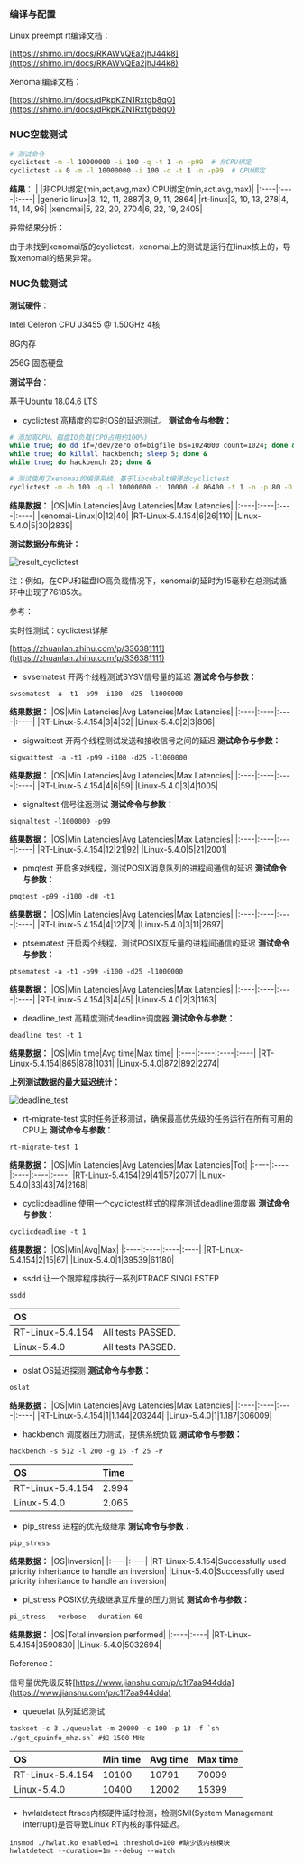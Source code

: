 ### 编译与配置

Linux preempt rt编译文档：

[https://shimo.im/docs/RKAWVQEa2jhJ44k8](https://shimo.im/docs/RKAWVQEa2jhJ44k8)

Xenomai编译文档：

[https://shimo.im/docs/dPkpKZN1Rxtgb8qO](https://shimo.im/docs/dPkpKZN1Rxtgb8qO)

### NUC空载测试

```bash
# 测试命令
cyclictest -m -l 10000000 -i 100 -q -t 1 -n -p99  # 非CPU绑定
cyclictest -a 0 -m -l 10000000 -i 100 -q -t 1 -n -p99  # CPU绑定
```
**结果**：
|    |非CPU绑定(min,act,avg,max)|CPU绑定(min,act,avg,max)|
|:----|:----|:----|
|generic linux|3, 12, 11, 2887|3, 9, 11, 2864|
|rt-linux|3, 10, 13, 278|4, 14, 14, 96|
|xenomai|5, 22, 20, 2704|6, 22, 19, 2405|

异常结果分析：

由于未找到xenomai版的cyclictest，xenomai上的测试是运行在linux核上的，导致xenomai的结果异常。

### NUC负载测试

**测试硬件**：

Intel Celeron CPU J3455 @ 1.50GHz 4核

8G内存

256G 固态硬盘

**测试平台**：

基于Ubuntu 18.04.6 LTS

   

* cyclictest 高精度的实时OS的延迟测试。
**测试命令与参数：**

```bash
# 添加高CPU、磁盘IO负载(CPU占用约100%)
while true; do dd if=/dev/zero of=bigfile bs=1024000 count=1024; done &
while true; do killall hackbench; sleep 5; done &
while true; do hackbench 20; done &

# 测试使用了xenomai的编译系统，基于libcobalt编译出cyclictest
cyclictest -m -h 100 -q -l 10000000 -i 10000 -d 86400 -t 1 -n -p 80 -D 2h

```
**结果数据：**
|OS|Min Latencies|Avg Latencies|Max Latencies|
|:----|:----|:----|:----|
|xenomai-Linux|0|12|40|
|RT-Linux-5.4.154|6|26|110|
|Linux-5.4.0|5|30|2839|

**测试数据分布统计：**

![result_cyclictest](./_pic/result-cyclictest.png)

注：例如，在CPU和磁盘IO高负载情况下，xenomai的延时为15毫秒在总测试循环中出现了76185次。

参考：

实时性测试：cyclictest详解

[https://zhuanlan.zhihu.com/p/336381111](https://zhuanlan.zhihu.com/p/336381111)


* svsematest 开两个线程测试SYSV信号量的延迟
**测试命令与参数：**

```plain
svsematest -a -t1 -p99 -i100 -d25 -l1000000 
```
**结果数据：**
|OS|Min Latencies|Avg Latencies|Max Latencies|
|:----|:----|:----|:----|
|RT-Linux-5.4.154|3|4|32|
|Linux-5.4.0|2|3|896|

* sigwaittest 开两个线程测试发送和接收信号之间的延迟
**测试命令与参数：**

```plain
sigwaittest -a -t1 -p99 -i100 -d25 -l1000000
```
**结果数据：**
|OS|Min Latencies|Avg Latencies|Max Latencies|
|:----|:----|:----|:----|
|RT-Linux-5.4.154|4|6|59|
|Linux-5.4.0|3|4|1005|

* signaltest 信号往返测试
**测试命令与参数：**

```plain
signaltest -l1000000 -p99 
```
**结果数据：**
|OS|Min Latencies|Avg Latencies|Max Latencies|
|:----|:----|:----|:----|
|RT-Linux-5.4.154|12|21|92|
|Linux-5.4.0|5|21|2001|

* pmqtest 开启多对线程，测试POSIX消息队列的进程间通信的延迟
**测试命令与参数：**

```plain
pmqtest -p99 -i100 -d0 -t1
```
**结果数据：**
|OS|Min Latencies|Avg Latencies|Max Latencies|
|:----|:----|:----|:----|
|RT-Linux-5.4.154|4|12|73|
|Linux-5.4.0|3|11|2697|

* ptsematest 开启两个线程，测试POSIX互斥量的进程间通信的延迟
**测试命令与参数：**

```plain
ptsematest -a -t1 -p99 -i100 -d25 -l1000000
```
**结果数据：**
|OS|Min Latencies|Avg Latencies|Max Latencies|
|:----|:----|:----|:----|
|RT-Linux-5.4.154|3|4|45|
|Linux-5.4.0|2|3|1163|

* deadline_test 高精度测试deadline调度器
**测试命令与参数：**

```plain
deadline_test -t 1
```
**结果数据：**
|OS|Min time|Avg time|Max time|
|:----|:----|:----|:----|
|RT-Linux-5.4.154|865|878|1031|
|Linux-5.4.0|872|892|2274|

**上列测试数据的最大延迟统计：**

![deadline_test](./_pic/result-deadline_test.png)


* rt-migrate-test 实时任务迁移测试，确保最高优先级的任务运行在所有可用的CPU上
**测试命令与参数：**

```plain
rt-migrate-test 1
```
**结果数据：**
|OS|Min Latencies|Avg Latencies|Max Latencies|Tot|
|:----|:----|:----|:----|:----|
|RT-Linux-5.4.154|29|41|57|2077|
|Linux-5.4.0|33|43|74|2168|

* cyclicdeadline 使用一个cyclictest样式的程序测试deadline调度器
**测试命令与参数：**

```plain
cyclicdeadline -t 1
```
**结果数据：**
|OS|Min|Avg|Max|
|:----|:----|:----|:----|
|RT-Linux-5.4.154|2|15|67|
|Linux-5.4.0|1|39539|61180|

* ssdd 让一个跟踪程序执行一系列PTRACE SINGLESTEP
```plain
ssdd
```

|OS|    |
|:----|:----|
|RT-Linux-5.4.154|All tests PASSED.|
|Linux-5.4.0|All tests PASSED.|

* oslat OS延迟探测
**测试命令与参数：**

```plain
oslat
```
**结果数据：**
|OS|Min Latencies|Avg Latencies|Max Latencies|
|:----|:----|:----|:----|
|RT-Linux-5.4.154|1|1.144|203244|
|Linux-5.4.0|1|1.187|306009|

* hackbench 调度器压力测试，提供系统负载
**测试命令与参数：**

```plain
hackbench -s 512 -l 200 -g 15 -f 25 -P
```

|OS|Time|
|:----|:----|
|RT-Linux-5.4.154|2.994|
|Linux-5.4.0|2.065|

* pip_stress 进程的优先级继承
**测试命令与参数：**

```plain
pip_stress
```
**结果数据：**
|OS|Inversion|
|:----|:----|
|RT-Linux-5.4.154|Successfully used priority inheritance to handle an inversion|
|Linux-5.4.0|Successfully used priority inheritance to handle an inversion|

* pi_stress POSIX优先级继承互斥量的压力测试
**测试命令与参数：**

```plain
pi_stress --verbose --duration 60
```
**结果数据：**
|OS|Total inversion performed|
|:----|:----|
|RT-Linux-5.4.154|3590830|
|Linux-5.4.0|5032694|

Reference：

信号量优先级反转[https://www.jianshu.com/p/c1f7aa944dda](https://www.jianshu.com/p/c1f7aa944dda)

* queuelat 队列延迟测试
```plain
taskset -c 3 ./queuelat -m 20000 -c 100 -p 13 -f `sh ./get_cpuinfo_mhz.sh` #如 1500 MHz
```


|OS|Min time|Avg time|Max time|
|:----|:----|:----|:----|
|RT-Linux-5.4.154|10100|10791|70099|
|Linux-5.4.0|10400|12002|15399|


* hwlatdetect    ftrace内核硬件延时检测，检测SMI(System Management interrupt)是否导致Linux RT内核的事件延迟。
```plain
insmod ./hwlat.ko enabled=1 threshold=100 #缺少该内核模块
hwlatdetect --duration=1m --debug --watch
```

